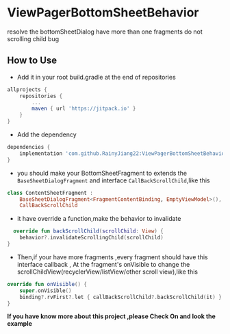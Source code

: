 # ViewPagerBottomSheetBehavior

resolve the bottomSheetDialog have more than one fragments do not scrolling child bug

## How to Use

- Add it in your root build.gradle at the end of repositories

```groovy
allprojects {
    repositories {
        ...
        maven { url 'https://jitpack.io' }
    }
}
```

- Add the dependency

```groovy
dependencies {
    implementation 'com.github.RainyJiang22:ViewPagerBottomSheetBehavior:v1.0.1'
}
```

- you should make your BottomSheetFragment to extends the `BaseSheetDialogFragment` and
  interface `CallBackScrollChild`,like this

```kotlin
class ContentSheetFragment :
    BaseSheetDialogFragment<FragmentContentBinding, EmptyViewModel>(),
    CallBackScrollChild
```

- it have override a function,make the behavior to invalidate

```kotlin
  override fun backScrollChild(scrollChild: View) {
    behavior?.invalidateScrollingChild(scrollChild)
}
```

- Then,if your have more fragments ,every fragment should have this interface callback , At the
  fragment's onVisible to change the scrollChildView(recyclerView/listView/other scroll view),like
  this

```kotlin
override fun onVisible() {
    super.onVisible()
    binding?.rvFirst?.let { callBackScrollChild?.backScrollChild(it) }
}
```

**If you have know more about this project ,please Check On and look the example**


